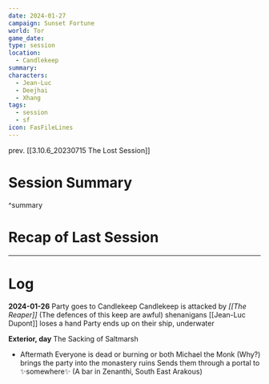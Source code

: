 ```yaml
---
date: 2024-01-27
campaign: Sunset Fortune
world: Tor
game_date: 
type: session
location:
  - Candlekeep
summary: 
characters:
  - Jean-Luc
  - Deejhai
  - Xhang
tags:
  - session
  - sf
icon: FasFileLines
---
```

prev. [[3.10.6_20230715 The Lost Session]]
# Session Summary

^summary
# Recap of Last Session

---
# Log
**2024-01-26**
Party goes to Candlekeep
Candlekeep is attacked by *[[The Reaper]]* (The defences of this keep are awful)
shenanigans
[[Jean-Luc Dupont]] loses a hand
Party ends up on their ship, underwater 

__Exterior, day__
The Sacking of Saltmarsh
 - Aftermath
Everyone is dead or burning or both
Michael the Monk (Why?) brings the party into the monastery ruins
Sends them through a portal to :sparkles:somewhere:sparkles: (A bar in Zenanthi, South East Arakous)